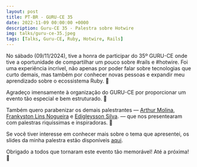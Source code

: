 ```yaml
---
layout: post
title: PT-BR - GURU-CE 35
date: 2022-11-09 00:00:00 +0000
description: Guru-CE 35 - Palestra sobre Hotwire
img: talks/guru-ce-35.jpeg
tags: [Talks, Guru-CE, Ruby, Hotwire, Rails]
---
```


No sábado (09/11/2024), tive a honra de participar do 35º GURU-CE onde tive a oportunidade de compartilhar um pouco sobre #rails e #hotwire. Foi uma experiência incrível, não apenas por poder falar sobre tecnologias que curto demais, mas também por conhecer novas pessoas e expandir meu aprendizado sobre o ecossistema Ruby. 🙌

Agradeço imensamente à organização do GURU-CE por proporcionar um evento tão especial e bem estruturado. 🎉

Também quero parabenizar os demais palestrantes — [Arthur Molina](https://www.linkedin.com/in/arthurmolina), [Frankyston Lins Nogueira](https://www.linkedin.com/in/frankyston) e [Edigleysson Silva](https://www.linkedin.com/in/edigleyssonsilva). — que nos presentearam com palestras riquíssimas e inspiradoras. 👏

Se você tiver interesse em conhecer mais sobre o tema que apresentei, os slides da minha palestra estão disponíveis [aqui](https://lnkd.in/drXkYNu8).

Obrigado a todos que tornaram este evento tão memorável! Até a próxima! 🚀
